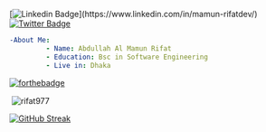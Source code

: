 [![Linkedin Badge](https://img.shields.io/badge/-rifat977-blue?style=social&logo=Linkedin&logoColor=blue&link=[[https://www.linkedin.com/in/r_fat36/](https://www.linkedin.com/in/mamun-rifatdev/)](https://www.linkedin.com/in/mamun-rifatdev/))](https://www.linkedin.com/in/mamun-rifatdev/) [![Twitter Badge](http://img.shields.io/badge/-@r_fat36-1ca0f1?style=social&logo=twitter&logoColor=blue&link=https://twitter.com/r_fat36)](https://twitter.com/r_fat36)
```yaml
-About Me:
         - Name: Abdullah Al Mamun Rifat
         - Education: Bsc in Software Engineering
         - Live in: Dhaka

```

<!-- <h3 align="left">Judge Profile:</h3>
<p align="left">
<a href="https://codeforces.com/profile/Rifat977" target="blank"><img align="center" src="https://img.shields.io/badge/Codeforces-445f9d?style=for-the-badge&logo=Codeforces&logoColor=white" alt="rifat977" height="35" width="90" /></a> <a href="https://www.hackerrank.com/itscrifat5147" target="blank"><img align="center" src="https://img.shields.io/badge/-Hackerrank-2EC866?style=for-the-badge&logo=HackerRank&logoColor=white" alt="itscrifat5147" height="35" width="100" /></a> <a href="https://www.codechef.com/users/rifat977" target="blank"><img align="center" src="https://img.shields.io/badge/Codechef-%23B92B27.svg?&style=for-the-badge&logo=Codechef&logoColor=white" alt="rifat36" height="35" width="90" /></a> <a href="https://leetcode.com/rifat36/" target="blank"><img align="center" src="https://img.shields.io/badge/-LeetCode-FFA116?style=for-the-badge&logo=LeetCode&logoColor=black" alt="rifat36" height="35" width="90" /></a> <a href="https://www.beecrowd.com.br/judge/en/profile/296438" target="blank"><img align="center" src="https://img.shields.io/badge/-Beecrowd-000000?style=for-the-badge&logo=Deliveroo&logoColor=white" alt="rifat36" height="35" width="90" /></a> -->
<!-- </p> -->

[![forthebadge](https://forthebadge.com/images/badges/built-with-love.svg)](https://forthebadge.com)


<!-- <h3 align="left">Languages and Tools:</h3>
<p align="left"> <a href="https://www.w3schools.com/cpp/" target="_blank" rel="noreferrer"> <img src="https://raw.githubusercontent.com/devicons/devicon/master/icons/cplusplus/cplusplus-original.svg" alt="cplusplus" width="40" height="40"/> </a> <a href="https://developer.mozilla.org/en-US/docs/Web/JavaScript" target="_blank" rel="noreferrer"> <img src="https://raw.githubusercontent.com/devicons/devicon/master/icons/javascript/javascript-original.svg" alt="javascript" width="40" height="40"/> </a>   <a href="https://www.php.net" target="_blank" rel="noreferrer"> <img src="https://raw.githubusercontent.com/devicons/devicon/master/icons/php/php-original.svg" alt="php" width="40" height="40"/> </a> <a href="https://www.python.org" target="_blank" rel="noreferrer"> <img src="https://raw.githubusercontent.com/devicons/devicon/master/icons/python/python-original.svg" alt="python" width="40" height="40"/> </a> 
 </br></br>
<img src="https://img.shields.io/badge/Laravel-FF2D20?style=for-the-badge&logo=laravel&logoColor=white" alt="cpp" width="90" height="40"/>
<img src="https://img.shields.io/badge/Vue.js-35495E?style=for-the-badge&logo=vuedotjs&logoColor=4FC08D" alt="cpp" width="90" height="40"/>
<img src="https://img.shields.io/badge/Tailwind_CSS-38B2AC?style=for-the-badge&logo=tailwind-css&logoColor=white" alt="cpp" width="98" height="40"/>
<img src="https://img.shields.io/badge/Bootstrap-563D7C?style=for-the-badge&logo=bootstrap&logoColor=white" alt="cpp" width="90" height="40"/> 
</br></br>
<img src="https://img.shields.io/badge/Heroku-430098?style=for-the-badge&logo=heroku&logoColor=white" alt="cpp" width="95" height="40"/>
</br></br>
<img src="https://img.shields.io/badge/Ubuntu-E95420?style=for-the-badge&logo=ubuntu&logoColor=white" alt="cpp" width="98" height="40"/>
<img src="https://img.shields.io/badge/Windows-0078D6?style=for-the-badge&logo=windows&logoColor=white" alt="cpp" width="98" height="40"/>
<img src="https://img.shields.io/badge/Arch_Linux-1793D1?style=for-the-badge&logo=arch-linux&logoColor=white" alt="cpp" width="99" height="40"/>
 -->
</p>

&nbsp;<img align="center" src="https://github-readme-stats.vercel.app/api?username=rifat977&show_icons=true&locale=en&theme=vue-dark&background=000000" alt="rifat977" />



[![GitHub Streak](http://github-readme-streak-stats.herokuapp.com?user=rifat977&theme=vue-dark)](https://git.io/streak-stats)


